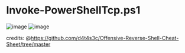 # Invoke-PowerShellTcp.ps1

![image](https://user-images.githubusercontent.com/68978608/227783582-d59053ac-b137-4860-80b5-c0bb53a2f1c8.png)
![image](https://user-images.githubusercontent.com/68978608/227783620-e81a7e9d-6dc6-494c-b459-36b666a35049.png)

credits: @https://github.com/d4t4s3c/Offensive-Reverse-Shell-Cheat-Sheet/tree/master

